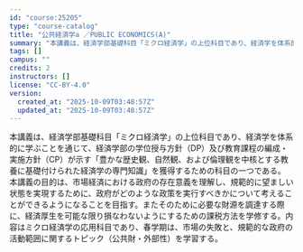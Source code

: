 ```yaml
---
id: "course:25205"
type: "course-catalog"
title: "公共経済学a ／PUBLIC ECONOMICS(A)"
summary: "本講義は、経済学部基礎科目「ミクロ経済学」の上位科目であり、経済学を体系的に学ぶことを通じて、経済学部の学位授与方針（DP）及び教育課程の編成・実施方針（CP）が示す「豊かな歴史観、自然観、および倫理観を中核とする教養に基礎付けられた経済学…"
tags: []
campus: ""
credits: 2
instructors: []
license: "CC-BY-4.0"
version:
  created_at: "2025-10-09T03:48:57Z"
  updated_at: "2025-10-09T03:48:57Z"
---
```

本講義は、経済学部基礎科目「ミクロ経済学」の上位科目であり、経済学を体系的に学ぶことを通じて、経済学部の学位授与方針（DP）及び教育課程の編成・実施方針（CP）が示す「豊かな歴史観、自然観、および倫理観を中核とする教養に基礎付けられた経済学の専門知識」を獲得するための科目の一つである。 本講義の目的は、市場経済における政府の存在意義を理解し、規範的に望ましい状態を実現するために、政府がどのような政策を実行すべきかについて考えることができるようになることを目指す。またそのために必要な財源を調達する際に、経済厚生を可能な限り損なわないようにするための課税方法を学修する。内容はミクロ経済学の応用科目であり、春学期は、市場の失敗と、規範的な政府の活動範囲に関するトピック（公共財・外部性）を学習する。
